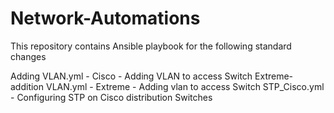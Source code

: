 # Network-Automations

This repository contains Ansible playbook for the following standard changes

Adding VLAN.yml - Cisco - Adding VLAN to access Switch
Extreme-addition VLAN.yml - Extreme - Adding vlan to access Switch
STP_Cisco.yml - Configuring STP on Cisco distribution Switches

